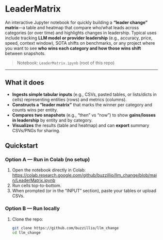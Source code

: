 # LeaderMatrix

An interactive Jupyter notebook for quickly building a **“leader change” matrix**—a table and heatmap that compare who/what leads across categories (or over time) and highlights changes in leadership. Typical uses include tracking **LLM model or provider leadership** (e.g., accuracy, price, speed, context window), SOTA shifts on benchmarks, or any project where you want to see **who wins each category and how those wins shift** between snapshots.

> Notebook: `LeaderMatrix.ipynb` (root of this repo)

---

## What it does

- **Ingests simple tabular inputs** (e.g., CSVs, pasted tables, or lists/dicts in cells) representing entities (rows) and metrics (columns).
- **Constructs a “leader matrix”** that marks the winner per category and counts wins per entity.
- **Compares two snapshots** (e.g., “then” vs “now”) to show **gains/losses in leadership** by entity and by category.
- **Visualizes** the results (table and heatmap) and can **export** summary CSVs/PNGs for sharing.

## Quickstart

### Option A — Run in Colab (no setup)
1. Open the notebook directly in Colab:  
   https://colab.research.google.com/github/buzzillio/llm_change/blob/main/LeaderMatrix.ipynb
2. Run cells top-to-bottom.  
3. When prompted (or in the “INPUT” section), paste your tables or upload CSVs.

### Option B — Run locally
1. Clone the repo:
   ```bash
   git clone https://github.com/buzzillio/llm_change
   cd llm_change
